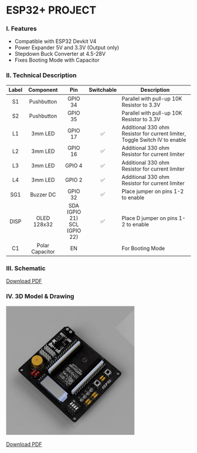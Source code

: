 # ESP32+ PROJECT

### I. Features
- Compatible with ESP32 Devkit V4
- Power Expander 5V and 3.3V (Output only)
- Stepdown Buck Converter at 4.5-28V
- Fixes Booting Mode with Capacitor

### II. Technical Description
| Label  | Component  | Pin    | Switchable | Description |
| :------: | :-----: | :------: | :-----: | ----- |
| S1 | Pushbutton | GPIO 34 |  | Parallel with pull-up 10K Resistor to 3.3V |
| S2 | Pushbutton | GPIO 35 |  | Parallel with pull-up 10K Resistor to 3.3V |
| L1 | 3mm LED | GPIO 17 | ✅ | Additional 330 ohm Resistor for current limiter, Toggle Switch IV to enable |
| L2 | 3mm LED | GPIO 16 | ✅ | Additional 330 ohm Resistor for current limiter |
| L3 | 3mm LED | GPIO 4 | ✅ | Additional 330 ohm Resistor for current limiter |
| L4 | 3mm LED | GPIO 2 | ✅ | Additional 330 ohm Resistor for current limiter |
| SG1 | Buzzer DC | GPIO 32 | ✅ | Place jumper on pins 1-2 to enable |
| DISP | OLED 128x32 | SDA (GPIO 21) <br> SCL (GPIO 22) | ✅ | Place D jumper on pins 1-2 to enable |
| C1 | Polar Capacitor | EN | | For Booting Mode |

### III. Schematic
[Download PDF](https://github.com/user-attachments/files/19268394/esp32_plus.pdf)

### IV. 3D Model & Drawing
<p><img src="https://raw.githubusercontent.com/luigiifan/esp32plus/master/ESP32_PLUS.gif" width="350")</p>
  
[Download PDF](https://github.com/user-attachments/files/19269748/ESP32_PLUS_DRAWING.pdf)
